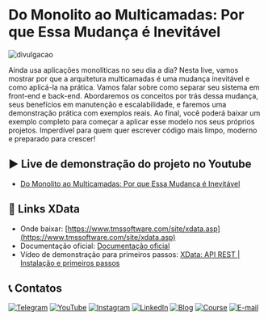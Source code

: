 # Do Monolito ao Multicamadas: Por que Essa Mudança é Inevitável

![divulgacao](https://github.com/user-attachments/assets/8cf1373a-cedd-47bc-a06a-087d263aad81)

Ainda usa aplicações monolíticas no seu dia a dia? Nesta live, vamos mostrar por que a arquitetura multicamadas é uma mudança inevitável e como aplicá-la na prática. Vamos falar sobre como separar seu sistema em front-end e back-end. Abordaremos os conceitos por trás dessa mudança, seus benefícios em manutenção e escalabilidade, e faremos uma demonstração prática com exemplos reais. Ao final, você poderá baixar um exemplo completo para começar a aplicar esse modelo nos seus próprios projetos. Imperdível para quem quer escrever código mais limpo, moderno e preparado para crescer!

## ▶️ Live de demonstração do projeto no Youtube
- [Do Monolito ao Multicamadas: Por que Essa Mudança é Inevitável](https://www.youtube.com/watch?v=uwxVtGKTtFc)

## 🔗 Links XData
- Onde baixar: [https://www.tmssoftware.com/site/xdata.asp](https://www.tmssoftware.com/site/xdata.asp)
- Documentação oficial: [Documentação oficial](https://doc.tmssoftware.com/biz/xdata/guide/index.html)
- Vídeo de demonstração para primeiros passos: [XData: API REST | Instalação e primeiros passos](https://www.youtube.com/watch?v=cwb6_SKbB6A&list=PLLHSz4dOnnN2Xlf7OX47cF20gbmz9-9z0&index=2)

## 📞 Contatos
[![Telegram](https://img.shields.io/badge/Telegram-Join-blue?logo=telegram)](https://t.me/Code4Delphi)
[![YouTube](https://img.shields.io/badge/YouTube-Join-red?logo=youtube&logoColor=red)](https://www.youtube.com/@code4delphi)
[![Instagram](https://img.shields.io/badge/Intagram-Follow-red?logo=instagram&logoColor=pink)](https://www.instagram.com/code4delphi/)
[![LinkedIn](https://img.shields.io/badge/LinkedIn-Connect-blue)](https://www.linkedin.com/in/cesar-cardoso-dev)
[![Blog](https://img.shields.io/badge/Blog-Code4Delphi-F00?logo=delphi)](https://code4delphi.com.br/blog/)
[![Course](https://img.shields.io/badge/Course-Delphi-F00?logo=delphi)](https://go.hotmart.com/U81331747Y?dp=1)
[![E-mail](https://img.shields.io/badge/E--mail-Send-yellowgreen?logo=maildotru&logoColor=yellowgreen)](mailto:contato@code4delphi.com.br)
